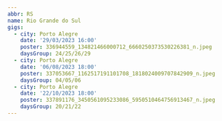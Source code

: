 ```yaml
---
abbr: RS
name: Rio Grande do Sul
gigs:
  - city: Porto Alegre
    date: '29/03/2023 16:00'
    poster: 336944559_134821466000712_6660250373530226381_n.jpeg
    daysGroup: 24/25/26/29
  - city: Porto Alegre
    date: '06/08/2023 18:00'
    poster: 337053667_1162517191101708_1818024009707842909_n.jpeg
    daysGroup: 04/05/06
  - city: Porto Alegre
    date: '22/10/2023 18:00'
    poster: 337891176_3450561095233086_5950510464756913467_n.jpeg
    daysGroup: 20/21/22
---
```


